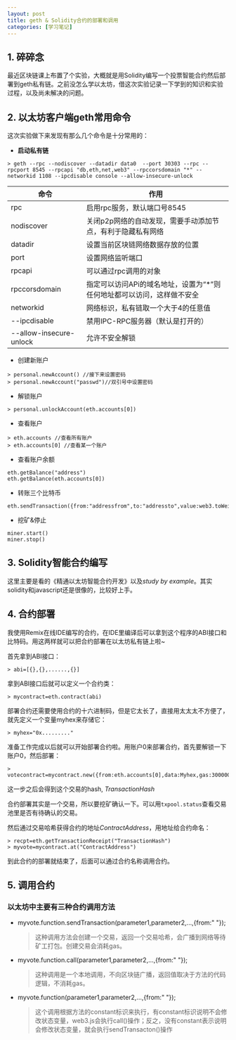 ```yaml
---
layout: post
title: geth & Solidity合约的部署和调用
categories: [学习笔记]
---
```




## 1. 碎碎念

最近区块链课上布置了个实验，大概就是用Solidity编写一个投票智能合约然后部署到geth私有链。之前没怎么学以太坊，借这次实验记录一下学到的知识和实验过程，以及尚未解决的问题。

## 2. 以太坊客户端geth常用命令

这次实验做下来发现有那么几个命令是十分常用的：

* **启动私有链**

```
> geth --rpc --nodiscover --datadir data0  --port 30303 --rpc --rpcport 8545 --rpcapi "db,eth,net,web3" --rpccorsdomain "*" --networkid 1108 --ipcdisable console --allow-insecure-unlock
```



| 命令                    | 作用                                                         |
| ----------------------- | ------------------------------------------------------------ |
| rpc                     | 启用rpc服务，默认端口号8545                                  |
| nodiscover              | 关闭p2p网络的自动发现，需要手动添加节点，有利于隐藏私有网络  |
| datadir                 | 设置当前区块链网络数据存放的位置                             |
| port                    | 设置网络监听端口                                             |
| rpcapi                  | 可以通过rpc调用的对象                                        |
| rpccorsdomain           | 指定可以访问APi的域名地址，设置为“*”则任何地址都可以访问，这样做不安全 |
| networkid               | 网络标识，私有链取一个大于4的任意值                          |
| --ipcdisable            | 禁用IPC-RPC服务器（默认是打开的）                            |
| --allow-insecure-unlock | 允许不安全解锁                                               |

* 创建新账户

```
> personal.newAccount() //接下来设置密码
> personal.newAccount("passwd")//双引号中设置密码
```

* 解锁账户

```
> personal.unlockAccount(eth.accounts[0])
```

* 查看账户

```
> eth.accounts //查看所有账户
> eth.accounts[0] //查看某一个账户
```

* 查看账户余额

```
eth.getBalance("address")
eth.getBalance(eth.accounts[0])
```

* 转账三个比特币

```
eth.sendTransaction({from:"addressfrom",to:"addressto",value:web3.toWei(3,"ether")})
```

* 挖矿&停止

```
miner.start()
miner.stop()
```

## 3. Solidity智能合约编写

这里主要是看的《精通以太坊智能合约开发》以及*study by example*。其实solidity和javascript还是很像的，比较好上手。

## 4. 合约部署

我使用Remix在线IDE编写的合约，在IDE里编译后可以拿到这个程序的ABI接口和比特码。用这两样就可以把合约部署在以太坊私有链上啦~

首先拿到ABI接口：

```
> abi=[{},{},......,{}]
```

拿到ABI接口后就可以定义一个合约类：

```
> mycontract=eth.contract(abi)
```

部署合约还需要使用合约的十六进制码，但是它太长了，直接用太太太不方便了，就先定义一个变量myhex来存储它：

```
> myhex="0x........."
```

准备工作完成以后就可以开始部署合约啦。用账户0来部署合约，首先要解锁一下账户0，然后部署：

```
> votecontract=mycontract.new({from:eth.accounts[0],data:Myhex,gas:3000000})
```

这一步之后会得到这个交易的hash, *TransactionHash*

合约部署其实是一个交易，所以要挖矿确认一下。可以用`txpool.status`查看交易池里是否有待确认的交易。

然后通过交易哈希获得合约的地址*ContractAddress*，用地址给合约命名：

```
> recpt=eth.getTransactionReceipt("TransactionHash")
> myvote=mycontract.at("ContractAddress")
```

到此合约的部署就结束了，后面可以通过合约名称调用合约。

## 5. 调用合约

### 以太坊中主要有三种合约调用方法

* myvote.function.sendTransaction(parameter1,parameter2,...,{from:" "});

  > 这种调用方法会创建一个交易，返回一个交易哈希，会广播到网络等待矿工打包。创建交易会消耗gas。

* myvote.function.call(parameter1,parameter2,...,{from:" "});

  > 这种调用是一个本地调用，不向区块链广播，返回值取决于方法的代码逻辑，不消耗gas。

* myvote.function(parameter1,parameter2,...,{from:" "});

  > 这个调用根据方法的constant标识来执行，有constant标识说明不会修改状态变量，web3.js会执行call()操作；反之，没有constant表示说明会修改状态变量，就会执行sendTransacton()操作


